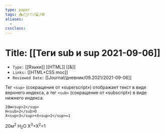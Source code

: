 ```yaml
---
type: paper
tags: 📥️/📜️/🩳/💻/🕸
aliases:
  - 
cssclass: 
---
```




# Title: **[[Теги sub и sup 2021-09-06]]**
- `Type:` [[Языки]] [[HTML]] [[&]]
- `Links:` [[HTML+CSS moc]]
- `Reviewed Date:` [[Journal/дневник/09.2021/2021-09-06]]

Тег `<sup>` (сокращение от «superscript») отображает текст в виде верхнего индекса, а тег `<sub>` (сокращение от «subscript») в виде нижнего индекса.

```
20м<sup>2</sup>
H<sub>2</sub>O
X<sup>3</sup>+X<sup>2</sup>=1
```


20м<sup>2</sup>
H<sub>2</sub>O
X<sup>3</sup>+X<sup>2</sup>=1